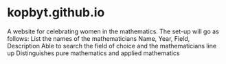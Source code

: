 # kopbyt.github.io
A website for celebrating women in the mathematics. The set-up  will go as follows: 
    List the names of the mathematicians
        Name, Year, Field, Description
    Able to search the field of choice and the mathematicians line up
    Distinguishes pure mathematics and applied mathematics


